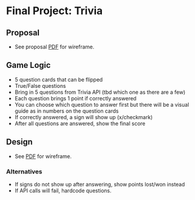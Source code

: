 # Final Project: Trivia

## Proposal
- See proposal [PDF](https://github.com/xritter1/ga_fewd/blob/main/final_project/GA_FEWD_final_project.pdf) for wireframe.

## Game Logic
- 5 question cards that can be flipped
- True/False questions
- Bring in 5 questions from Trivia API (tbd which one as there are a few)
- Each question brings 1 point if correctly answered
- You can choose which question to answer first but there will be a visual guide as in numbers on the question cards
- If correctly answered, a sign will show up (x/checkmark)
- After all questions are answered, show the final score


## Design
- See [PDF](https://github.com/xritter1/ga_fewd/blob/main/final_project/GA_FEWD_final_project.pdf) for wireframe.


### Alternatives
- If signs do not show up after answering, show points lost/won instead
- If API calls will fail, hardcode questions.
